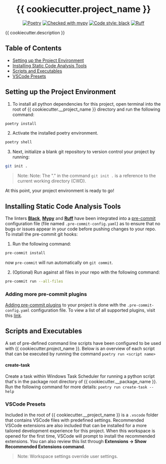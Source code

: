 <h1 align="center">{{ cookiecutter.project_name }}</h1>

<p align="center">
    <a href="https://python-poetry.org//"><img src="https://img.shields.io/endpoint?url=https://python-poetry.org/badge/v0.json" alt="Poetry" style="max-width:100%;"></a>
    <a href="https://mypy-lang.org/"><img src="https://www.mypy-lang.org/static/mypy_badge.svg" alt="Checked with mypy" style="max-width:100%;"></a>
    <a href="https://github.com/psf/black"><img alt="Code style: black" src="https://img.shields.io/badge/code%20style-black-000000.svg" style="max-width:100%;"></a>
    <a href="https://github.com/astral-sh/ruff"><img src="https://img.shields.io/endpoint?url=https://raw.githubusercontent.com/astral-sh/ruff/main/assets/badge/v2.json" alt="Ruff" style="max-width:100%;"></a>
</p>

{{ cookiecutter.description }}

## Table of Contents

- [Setting up the Project Environment](#setting-up-the-project-environment)
- [Installing Static Code Analysis Tools](#installing-static-code-analysis-tools)
- [Scripts and Executables](#scripts-and-executables)
- [VSCode Presets](#vscode-presets)

## Setting up the Project Environment

1. To install all python dependencies for this project, open terminal into the root of {{ cookiecutter.__project_name }} directory and run the following command:

```bash
poetry install
```

2. Activate the installed poetry environment.

```bash
poetry shell
```

3. Next, initialize a blank git repository to version control your project by running:

```bash
git init .
```

> Note: Note: The "." in the command `git init .` is a reference to the current working directory (CWD).

At this point, your project environment is ready to go!

## Installing Static Code Analysis Tools

The linters **[Black](https://github.com/psf/black)**, **[Mypy](https://github.com/python/mypy)** and **[Ruff](https://github.com/astral-sh/ruff)** have been integrated into a [pre-commit](https://pre-commit.com/#2-add-a-pre-commit-configuration) configuration file (file named `.pre-commit-config.yaml`) as to ensure that no bugs or issues appear in your code before pushing changes to your repo. To install the pre-commit git hooks:

1. Run the following command:

```bash
pre-commit install
```

now `pre-commit` will run automatically on `git commit`.

2. (Optional) Run against all files in your repo with the following command:

```bash
pre-commit run --all-files
```

### Adding more pre-commit plugins

[Adding pre-commit plugins](https://pre-commit.com/#adding-pre-commit-plugins-to-your-project) to your project is done with the `.pre-commit-config.yaml` configuration file. To view a list of all supported plugins, visit this [link](https://pre-commit.com/hooks.html).

## Scripts and Executables

A set of pre-defined command line scripts have been configured to be used with {{ cookiecutter.project_name }}. Below is an overview of each script that can be executed by running the command `poetry run <script name>`

#### create-task

Create a task within Windows Task Scheduler for running a python script that's in the package root directory of {{ cookiecutter.__package_name }}. Run the following command for more details: `poetry run create-task --help`

### VSCode Presets

Included in the root of {{ cookiecutter.__project_name }} is a `.vscode` folder that contains VSCode files with predefined settings. Recommended VSCode extensions are also included that can be installed for a more tailored development experience for this project. When this workspace is opened for the first time, VSCode will prompt to install the recommended extensions. You can also review this list through **Extensions -> Show Recommended Extensions command**.

> Note: Workspace settings override user settings.
